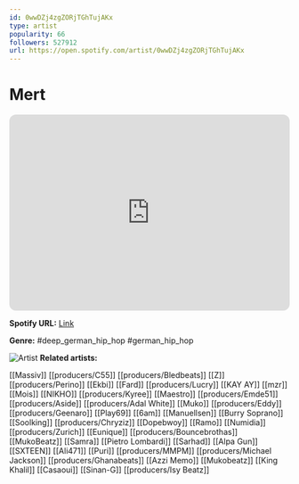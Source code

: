 ```yaml
---
id: 0wwDZj4zgZORjTGhTujAKx
type: artist
popularity: 66
followers: 527912
url: https://open.spotify.com/artist/0wwDZj4zgZORjTGhTujAKx
---
```

# Mert

<iframe style="border-radius:12px" src="https://open.spotify.com/embed/artist/0wwDZj4zgZORjTGhTujAKx" width="100%" height="352" frameBorder="0" allowfullscreen="" allow="autoplay; clipboard-write; encrypted-media; fullscreen; picture-in-picture" loading="lazy"></iframe>

**Spotify URL:** [Link](https://open.spotify.com/artist/0wwDZj4zgZORjTGhTujAKx)

**Genre:**  #deep_german_hip_hop #german_hip_hop

![Artist](https://i.scdn.co/image/ab6761610000e5eba6266eac3dd4283c811666c4)
**Related artists:**

[[Massiv]]
[[producers/C55]]
[[producers/Bledbeats]]
[[Z]]
[[producers/Perino]]
[[Ekbi]]
[[Fard]]
[[producers/Lucry]]
[[KAY AY]]
[[mzr]]
[[Mois]]
[[NIKHO]]
[[producers/Kyree]]
[[Maestro]]
[[producers/Emde51]]
[[producers/Aside]]
[[producers/Adal White]]
[[Muko]]
[[producers/Eddy]]
[[producers/Geenaro]]
[[Play69]]
[[6am]]
[[Manuellsen]]
[[Burry Soprano]]
[[Soolking]]
[[producers/Chryziz]]
[[Dopebwoy]]
[[Ramo]]
[[Numidia]]
[[producers/Zurich]]
[[Eunique]]
[[producers/Bouncebrothas]]
[[MukoBeatz]]
[[Samra]]
[[Pietro Lombardi]]
[[Sarhad]]
[[Alpa Gun]]
[[SXTEEN]]
[[Ali471]]
[[Puri]]
[[producers/MMPM]]
[[producers/Michael Jackson]]
[[producers/Ghanabeats]]
[[Azzi Memo]]
[[Mukobeatz]]
[[King Khalil]]
[[Casaoui]]
[[Sinan-G]]
[[producers/Isy Beatz]]
